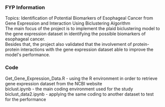### FYP Information
Topics: Identification of Potential Biomarkers of Esophageal Cancer from Gene Expression and Interaction Using Biclustering Algorithm <br>
The main focus of the project is to implement the plaid biclustering model to the gene expression dataset in identifying the possible biomarkers of esophageal cancer. <br>
Besides that, the project also validated that the involvement of protein-protein interactions with the gene expression dataset able to improve the model's performance. <br>

### Code
Get_Gene_Expression_Data.R - using the R environment in order to retrieve gene expression dataset from the NCBI website<br>
biclust.ipynb - the main coding environment used for the study<br>
biclust_data2.ipynb - applying the same coding to another dataset to test for the performance
